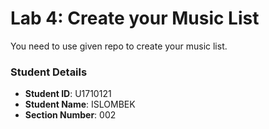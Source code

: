 # Lab 4: Create your Music List

You need to use given repo to create your music list.

### Student Details

- **Student ID**: U1710121
- **Student Name**: ISLOMBEK
- **Section Number**: 002
